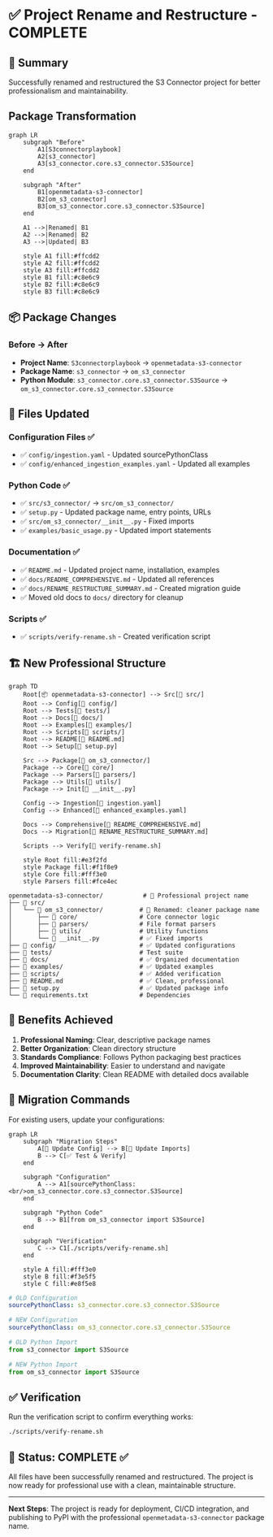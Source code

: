 # ✅ Project Rename and Restructure - COMPLETE

## 🎯 Summary

Successfully renamed and restructured the S3 Connector project for better professionalism and maintainability.

## Package Transformation

```mermaid
graph LR
    subgraph "Before"
        A1[S3connectorplaybook]
        A2[s3_connector]
        A3[s3_connector.core.s3_connector.S3Source]
    end
    
    subgraph "After"
        B1[openmetadata-s3-connector]
        B2[om_s3_connector]
        B3[om_s3_connector.core.s3_connector.S3Source]
    end
    
    A1 -->|Renamed| B1
    A2 -->|Renamed| B2
    A3 -->|Updated| B3
    
    style A1 fill:#ffcdd2
    style A2 fill:#ffcdd2
    style A3 fill:#ffcdd2
    style B1 fill:#c8e6c9
    style B2 fill:#c8e6c9
    style B3 fill:#c8e6c9
```

## 📦 Package Changes

### Before → After
- **Project Name**: `S3connectorplaybook` → `openmetadata-s3-connector`
- **Package Name**: `s3_connector` → `om_s3_connector`
- **Python Module**: `s3_connector.core.s3_connector.S3Source` → `om_s3_connector.core.s3_connector.S3Source`

## 🔄 Files Updated

### Configuration Files ✅
- ✅ `config/ingestion.yaml` - Updated sourcePythonClass
- ✅ `config/enhanced_ingestion_examples.yaml` - Updated all examples

### Python Code ✅
- ✅ `src/s3_connector/` → `src/om_s3_connector/`
- ✅ `setup.py` - Updated package name, entry points, URLs
- ✅ `src/om_s3_connector/__init__.py` - Fixed imports
- ✅ `examples/basic_usage.py` - Updated import statements

### Documentation ✅
- ✅ `README.md` - Updated project name, installation, examples
- ✅ `docs/README_COMPREHENSIVE.md` - Updated all references
- ✅ `docs/RENAME_RESTRUCTURE_SUMMARY.md` - Created migration guide
- ✅ Moved old docs to `docs/` directory for cleanup

### Scripts ✅
- ✅ `scripts/verify-rename.sh` - Created verification script

## 🏗️ New Professional Structure

```mermaid
graph TD
    Root[📦 openmetadata-s3-connector] --> Src[📁 src/]
    Root --> Config[📁 config/]
    Root --> Tests[📁 tests/]
    Root --> Docs[📁 docs/]
    Root --> Examples[📁 examples/]
    Root --> Scripts[📁 scripts/]
    Root --> README[📄 README.md]
    Root --> Setup[📄 setup.py]
    
    Src --> Package[📁 om_s3_connector/]
    Package --> Core[📁 core/]
    Package --> Parsers[📁 parsers/]
    Package --> Utils[📁 utils/]
    Package --> Init[📄 __init__.py]
    
    Config --> Ingestion[📄 ingestion.yaml]
    Config --> Enhanced[📄 enhanced_examples.yaml]
    
    Docs --> Comprehensive[📄 README_COMPREHENSIVE.md]
    Docs --> Migration[📄 RENAME_RESTRUCTURE_SUMMARY.md]
    
    Scripts --> Verify[📄 verify-rename.sh]
    
    style Root fill:#e3f2fd
    style Package fill:#f1f8e9
    style Core fill:#fff3e0
    style Parsers fill:#fce4ec
```

```
openmetadata-s3-connector/           # 🔄 Professional project name
├── 📁 src/
│   └── 📁 om_s3_connector/          # 🔄 Renamed: cleaner package name
│       ├── 📁 core/                 # Core connector logic
│       ├── 📁 parsers/              # File format parsers
│       ├── 📁 utils/                # Utility functions
│       └── 📄 __init__.py           # ✅ Fixed imports
├── 📁 config/                       # ✅ Updated configurations
├── 📁 tests/                        # Test suite
├── 📁 docs/                         # ✅ Organized documentation
├── 📁 examples/                     # ✅ Updated examples
├── 📁 scripts/                      # ✅ Added verification
├── 📄 README.md                     # ✅ Clean, professional
├── 📄 setup.py                      # ✅ Updated package info
└── 📄 requirements.txt              # Dependencies
```

## 🎉 Benefits Achieved

1. **Professional Naming**: Clear, descriptive package names
2. **Better Organization**: Clean directory structure
3. **Standards Compliance**: Follows Python packaging best practices
4. **Improved Maintainability**: Easier to understand and navigate
5. **Documentation Clarity**: Clean README with detailed docs available

## 🔧 Migration Commands

For existing users, update your configurations:

```mermaid
graph LR
    subgraph "Migration Steps"
        A[📝 Update Config] --> B[🔄 Update Imports]
        B --> C[✅ Test & Verify]
    end
    
    subgraph "Configuration"
        A --> A1[sourcePythonClass:<br/>om_s3_connector.core.s3_connector.S3Source]
    end
    
    subgraph "Python Code"
        B --> B1[from om_s3_connector import S3Source]
    end
    
    subgraph "Verification"
        C --> C1[./scripts/verify-rename.sh]
    end
    
    style A fill:#fff3e0
    style B fill:#f3e5f5
    style C fill:#e8f5e8
```

```yaml
# OLD Configuration
sourcePythonClass: s3_connector.core.s3_connector.S3Source

# NEW Configuration
sourcePythonClass: om_s3_connector.core.s3_connector.S3Source
```

```python
# OLD Python Import
from s3_connector import S3Source

# NEW Python Import
from om_s3_connector import S3Source
```

## ✅ Verification

Run the verification script to confirm everything works:

```bash
./scripts/verify-rename.sh
```

## 🎯 Status: COMPLETE ✅

All files have been successfully renamed and restructured. The project is now ready for professional use with a clean, maintainable structure.

---

**Next Steps**: The project is ready for deployment, CI/CD integration, and publishing to PyPI with the professional `openmetadata-s3-connector` package name.
